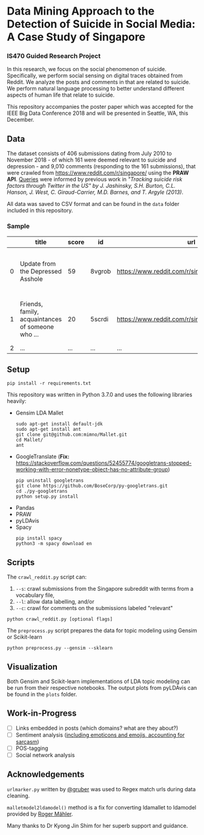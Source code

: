 # Data Mining Approach to the Detection of Suicide in Social Media: A Case Study of Singapore
### IS470 Guided Research Project
In this research, we focus on the social phenomenon of suicide. Specifically, we perform social sensing on digital traces obtained from Reddit. We analyze the posts and comments in that are related to suicide. We perform natural language processing to better understand different aspects of human life that relate to suicide.

This repository accompanies the poster paper which was accepted for the IEEE Big Data Conference 2018 and will be presented in Seattle, WA, this December.

## Data
The dataset consists of 406 submissions dating from July 2010 to November 2018 - of which 161 were deemed relevant to suicide and depression - and 9,010 comments (responding to the 161 submissions), that were crawled from https://www.reddit.com/r/singapore/ using the **PRAW API**. [Queries](resources/jashinsky.txt) were informed by previous work in *"Tracking suicide risk factors through Twitter in the US" by J. Jashinsky, S.H. Burton, C.L. Hanson, J. West, C. Giraud-Carrier, M.D. Barnes, and T. Argyle (2013)*.

All data was saved to CSV format and can be found in the `data` folder included in this repository.

### Sample
| | title | score | id | url | comms_num | created | body | author_name | query 
|---|---|---|---|---|---|---|---|---|---
| 0 | Update from the Depressed Asshole | 59 | 8vgrob | https://www.reddit.com/r/singapore/comments/8v... | 30 | 2018-07-02 23:26:04 | About 3-4 months ago, I posted on reddit about... | GramTooNoob | feel alone depressed
| 1 | Friends, family, acquaintances of someone who ... | 20 | 5scrdi | https://www.reddit.com/r/singapore/comments/5s... | 12 | 2017-02-06 22:45:00 | How did you feel then, and how has it affected... | depressings | friend suicide
| 2 | ... | ... | ... | ... | ... | ... | ... | ... | ...

## Setup
```
pip install -r requirements.txt
```

This repository was written in Python 3.7.0 and uses the following libraries heavily:
- Gensim
    LDA Mallet
    ```
    sudo apt-get install default-jdk
    sudo apt-get install ant
    git clone git@github.com:mimno/Mallet.git
    cd Mallet/
    ant
    ```
- GoogleTranslate
    (**Fix:** https://stackoverflow.com/questions/52455774/googletrans-stopped-working-with-error-nonetype-object-has-no-attribute-group)
    ```
    pip uninstall googletrans
    git clone https://github.com/BoseCorp/py-googletrans.git
    cd ./py-googletrans
    python setup.py install
    ```
- Pandas
- PRAW
- pyLDAvis
- Spacy
    ```
    pip install spacy
    python3 -m spacy download en
    ```

## Scripts
The `crawl_reddit.py` script can:
1. `--s`: crawl submissions from the Singapore subreddit with terms from a vocabulary file,
2. `--l`: allow data labelling, and/or
3. `--c`: crawl for comments on the submissions labeled "relevant"

```
python crawl_reddit.py [optional flags]
```


The `preprocess.py` script prepares the data for topic modeling using Gensim or Scikit-learn

```
python preprocess.py --gensim --sklearn
```

## Visualization
Both Gensim and Scikit-learn implementations of LDA topic modeling can be run from their respective notebooks. The output plots from pyLDAvis can be found in the `plots` folder.

## Work-in-Progress
- [ ] Links embedded in posts (which domains? what are they about?)
- [ ] Sentiment analysis ([including emoticons and emojis, accounting for sarcasm](https://github.com/bfelbo/DeepMoji))
- [ ] POS-tagging
- [ ] Social network analysis

## Acknowledgements
`urlmarker.py` written by [@gruber](https://gist.github.com/gruber/8891611) was used to Regex match urls during data cleaning.

`malletmodel2ldamodel()` method is a fix for converting ldamallet to ldamodel provided by [Roger Mähler](https://groups.google.com/forum/#!topic/gensim/ZesMoKZCf4c).

Many thanks to Dr Kyong Jin Shim for her superb support and guidance.

